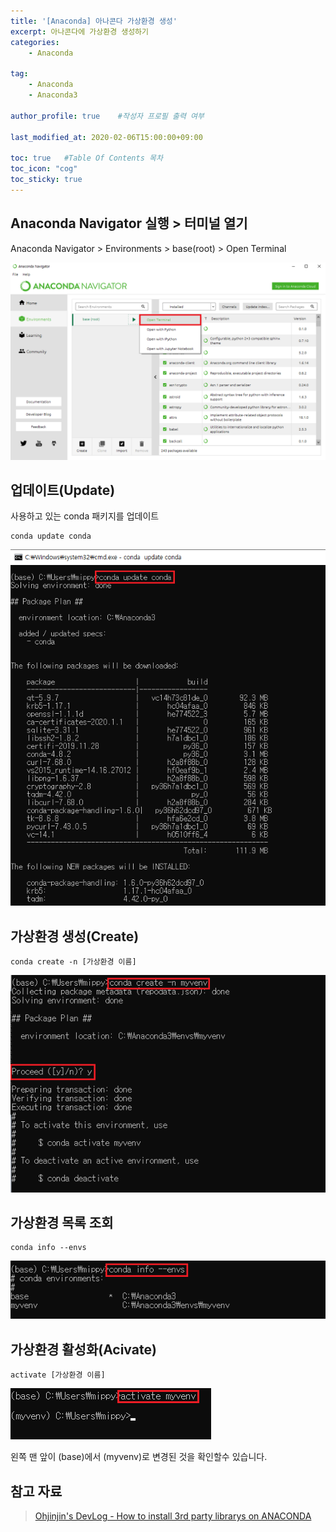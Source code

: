 ```yaml
---
title: '[Anaconda] 아나콘다 가상환경 생성' 
excerpt: 아나콘다에 가상환경 생성하기 
categories:
    - Anaconda

tag:
    - Anaconda
    - Anaconda3

author_profile: true    #작성자 프로필 출력 여부

last_modified_at: 2020-02-06T15:00:00+09:00

toc: true   #Table Of Contents 목차 
toc_icon: "cog"
toc_sticky: true
---
```


## Anaconda Navigator 실행 > 터미널 열기
Anaconda Navigator > Environments > base(root) > Open Terminal

![2.6-8](/assets/img/anaconda/2.6-8.png)


## 업데이트(Update)

사용하고 있는 conda 패키지를 업데이트

```
conda update conda
```

![2.6-9](/assets/img/anaconda/2.6-9.png)


## 가상환경 생성(Create)

```
conda create -n [가상환경 이름]
```

![2.6-11](/assets/img/anaconda/2.6-11.png)


## 가상환경 목록 조회

```
conda info --envs
```

![2.6-10](/assets/img/anaconda/2.6-10.png)


## 가상환경 활성화(Acivate)

 ```
 activate [가상환경 이름]
 ```

 ![2.6-12](/assets/img/anaconda/2.6-12.png)

왼쪽 맨 앞이 (base)에서 (myvenv)로 변경된 것을 확인할수 있습니다.

## 참고 자료
> [Ohjinjin's DevLog - How to install 3rd party librarys on ANACONDA](https://ohjinjin.github.io/anaconda/anaconda-navigator/)